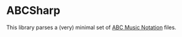 # ABCSharp

This library parses a (very) minimal set of [ABC Music Notation](http://abcnotation.com) files.
